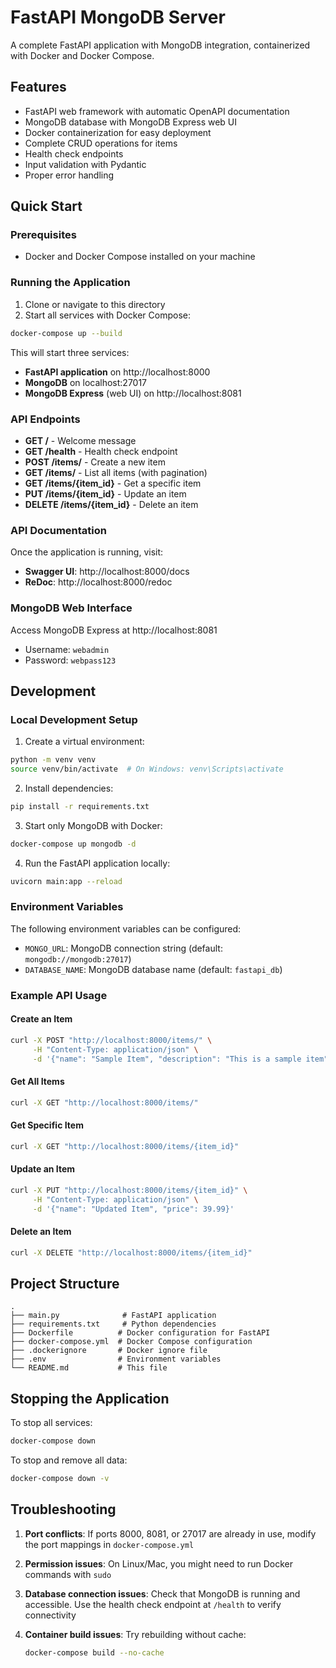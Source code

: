 # FastAPI MongoDB Server

A complete FastAPI application with MongoDB integration, containerized with Docker and Docker Compose.

## Features

- FastAPI web framework with automatic OpenAPI documentation
- MongoDB database with MongoDB Express web UI
- Docker containerization for easy deployment
- Complete CRUD operations for items
- Health check endpoints
- Input validation with Pydantic
- Proper error handling

## Quick Start

### Prerequisites

- Docker and Docker Compose installed on your machine

### Running the Application

1. Clone or navigate to this directory
2. Start all services with Docker Compose:

```bash
docker-compose up --build
```

This will start three services:
- **FastAPI application** on http://localhost:8000
- **MongoDB** on localhost:27017
- **MongoDB Express** (web UI) on http://localhost:8081

### API Endpoints

- **GET /** - Welcome message
- **GET /health** - Health check endpoint
- **POST /items/** - Create a new item
- **GET /items/** - List all items (with pagination)
- **GET /items/{item_id}** - Get a specific item
- **PUT /items/{item_id}** - Update an item
- **DELETE /items/{item_id}** - Delete an item

### API Documentation

Once the application is running, visit:
- **Swagger UI**: http://localhost:8000/docs
- **ReDoc**: http://localhost:8000/redoc

### MongoDB Web Interface

Access MongoDB Express at http://localhost:8081
- Username: `webadmin`
- Password: `webpass123`

## Development

### Local Development Setup

1. Create a virtual environment:
```bash
python -m venv venv
source venv/bin/activate  # On Windows: venv\Scripts\activate
```

2. Install dependencies:
```bash
pip install -r requirements.txt
```

3. Start only MongoDB with Docker:
```bash
docker-compose up mongodb -d
```

4. Run the FastAPI application locally:
```bash
uvicorn main:app --reload
```

### Environment Variables

The following environment variables can be configured:

- `MONGO_URL`: MongoDB connection string (default: `mongodb://mongodb:27017`)
- `DATABASE_NAME`: MongoDB database name (default: `fastapi_db`)

### Example API Usage

#### Create an Item
```bash
curl -X POST "http://localhost:8000/items/" \
     -H "Content-Type: application/json" \
     -d '{"name": "Sample Item", "description": "This is a sample item", "price": 29.99}'
```

#### Get All Items
```bash
curl -X GET "http://localhost:8000/items/"
```

#### Get Specific Item
```bash
curl -X GET "http://localhost:8000/items/{item_id}"
```

#### Update an Item
```bash
curl -X PUT "http://localhost:8000/items/{item_id}" \
     -H "Content-Type: application/json" \
     -d '{"name": "Updated Item", "price": 39.99}'
```

#### Delete an Item
```bash
curl -X DELETE "http://localhost:8000/items/{item_id}"
```

## Project Structure

```
.
├── main.py              # FastAPI application
├── requirements.txt     # Python dependencies
├── Dockerfile          # Docker configuration for FastAPI
├── docker-compose.yml  # Docker Compose configuration
├── .dockerignore       # Docker ignore file
├── .env                # Environment variables
└── README.md           # This file
```

## Stopping the Application

To stop all services:

```bash
docker-compose down
```

To stop and remove all data:

```bash
docker-compose down -v
```

## Troubleshooting

1. **Port conflicts**: If ports 8000, 8081, or 27017 are already in use, modify the port mappings in `docker-compose.yml`

2. **Permission issues**: On Linux/Mac, you might need to run Docker commands with `sudo`

3. **Database connection issues**: Check that MongoDB is running and accessible. Use the health check endpoint at `/health` to verify connectivity

4. **Container build issues**: Try rebuilding without cache:
   ```bash
   docker-compose build --no-cache
   ```